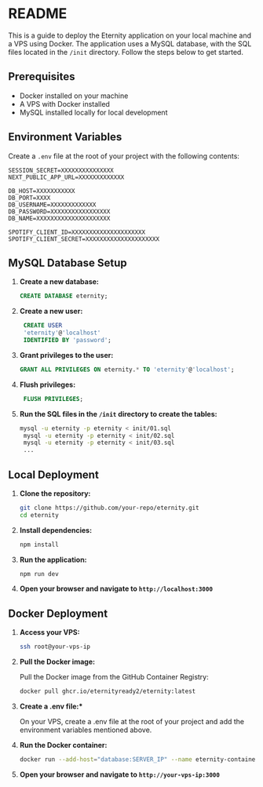 # README

This is a guide to deploy the Eternity application on your local machine and a VPS using Docker. The application uses a MySQL database, with the SQL files located in the `/init` directory. Follow the steps below to get started.

## Prerequisites

- Docker installed on your machine
- A VPS with Docker installed
- MySQL installed locally for local development

## Environment Variables

Create a `.env` file at the root of your project with the following contents:

```
SESSION_SECRET=XXXXXXXXXXXXXXX
NEXT_PUBLIC_APP_URL=XXXXXXXXXXXXX

DB_HOST=XXXXXXXXXXX
DB_PORT=XXXX
DB_USERNAME=XXXXXXXXXXXXX
DB_PASSWORD=XXXXXXXXXXXXXXXXX
DB_NAME=XXXXXXXXXXXXXXXXXXXXX

SPOTIFY_CLIENT_ID=XXXXXXXXXXXXXXXXXXXXX
SPOTIFY_CLIENT_SECRET=XXXXXXXXXXXXXXXXXXXXX
```

## MySQL Database Setup

1. **Create a new database:**

   ```sql
   CREATE DATABASE eternity;
   ```

2. **Create a new user:**

   ```sql
    CREATE USER
    'eternity'@'localhost'
    IDENTIFIED BY 'password';
   ```

3. **Grant privileges to the user:**

   ```sql
   GRANT ALL PRIVILEGES ON eternity.* TO 'eternity'@'localhost';
   ```

4. **Flush privileges:**

   ```sql
    FLUSH PRIVILEGES;
   ```

5. **Run the SQL files in the `/init` directory to create the tables:**

   ```bash
   mysql -u eternity -p eternity < init/01.sql
    mysql -u eternity -p eternity < init/02.sql
    mysql -u eternity -p eternity < init/03.sql
    ...
   ```

## Local Deployment

1. **Clone the repository:**

   ```bash
   git clone https://github.com/your-repo/eternity.git
   cd eternity

   ```

2. **Install dependencies:**

   ```bash
   npm install
   ```

3. **Run the application:**

   ```bash
   npm run dev
   ```

4. **Open your browser and navigate to `http://localhost:3000`**

## Docker Deployment

1. **Access your VPS:**

   ```bash
   ssh root@your-vps-ip
   ```

2. **Pull the Docker image:**

   Pull the Docker image from the GitHub Container Registry:

   ```bash
   docker pull ghcr.io/eternityready2/eternity:latest
   ```

3. **Create a .env file:\***

   On your VPS, create a .env file at the root of your project and add the environment variables mentioned above.

4. **Run the Docker container:**

   ```bash
   docker run --add-host="database:SERVER_IP" --name eternity-container -p 3000:3000 ghcr.io/eternityready2/eternity:latest
   ```

5. **Open your browser and navigate to `http://your-vps-ip:3000`**
